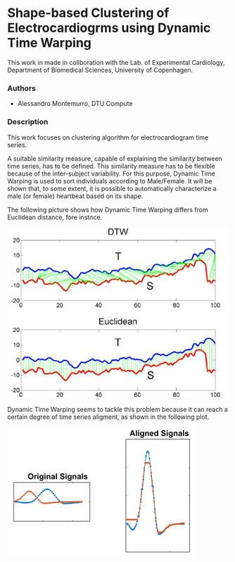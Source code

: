# Shape-based Clustering of Electrocardiogrms using Dynamic Time Warping

This work in made in collboration with the Lab. of Experimental Cardiology, Department of Biomedical Sciences, University of Copenhagen.

### Authors
- Alessandro Montemurro, DTU Compute

### Description
This work focuses on clustering algorithm for electrocardiogram time series. 

A suitable similarity measure, capable of explaining the similarity between time series, has to be defined. 
This similarity measure has to be flexible because of the inter-subject variability. 
For this purpose, Dynamic Time Warping is used to sort individuals according to Male/Female. 
It will be shown that, to some extent, it is possible to automatically characterize a male (or female) heartbeat based on its shape.

The following picture shows how Dynamic Time Warping differs from Euclidean distance, fore instnce.

![dtw](https://github.com/AllenMont/ecg-clustering/blob/master/img/Difference-between-DTW-distance-and-Euclidean-distance-green-lines-represent-mapping.png)

Dynamic Time Warping seems to tackle this problem because it can reach a certain degree of time series aligment, as shown in the following plot.

![align](https://github.com/AllenMont/ecg-clustering/blob/master/img/alignment.png)
